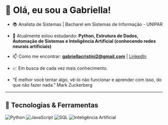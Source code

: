 # 👋 Olá, eu sou a Gabriella!
- 📚 Analista de Sistemas | Bacharel em Sistemas de Informação - UNIPAR

- 🌱 Atualmente estou estudando: **Python, Estrutura de Dados, Automação de Sistemas e Inteligência Artificial (conhecendo redes neurais artificiais)**
- 📫 Como me encontrar: **gabriellacristini2@gmail.com** | [LinkedIn](https://www.linkedin.com/in/gabriella-cristini-galvão-b84412249)

- 📈 Em busca de cada vez mais conhecimento.
  
- “É melhor você tentar algo, vê-lo não funcionar e aprender com isso, do que não fazer nada.”
                                                                                      Mark Zuckerberg

---

## 🚀 Tecnologias & Ferramentas
![Python](https://img.shields.io/badge/Python-3776AB?style=for-the-badge&logo=python&logoColor=white)
![JavaScript](https://img.shields.io/badge/JavaScript-F7DF1E?style=for-the-badge&logo=javascript&logoColor=black)
![SQL](https://img.shields.io/badge/SQL-003B57?style=for-the-badge&logo=postgresql&logoColor=white)
![Inteligência Artificial](https://img.shields.io/badge/IA-000000?style=for-the-badge&logo=openai&logoColor=white)

<!---
CristiniGalvao/CristiniGalvao is a ✨ special ✨ repository because its `README.md` (this file) appears on your GitHub profile.
You can click the Preview link to take a look at your changes.
--->
